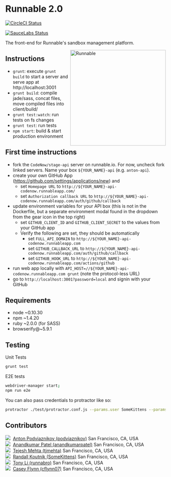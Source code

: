 Runnable 2.0
=============


[![
  CircleCI Status
 ](https://circleci.com/gh/CodeNow/runnable-angular.png?circle-token=979bf08a16049c22ca0f7f7e01cb523ce9dbfcac)
](https://circleci.com/gh/CodeNow/runnable-angular)

[![
  SauceLabs Status
 ](https://saucelabs.com/browser-matrix/runnable.svg?auth=9a8a382b89d804503547b9feda1eb36c)
](https://saucelabs.com/u/runnable)

The front-end for Runnable's sandbox management platform.

<img src="http://runnable.com/images/bear-alt.png" title="Runnable" alt="Runnable" align="right" height="300" style="position:relative;z-index:1;">

Instructions
-------------
- `grunt`: execute `grunt build` to start a server and serve app at http://localhost:3001
- `grunt build`: compile jade/sass, concat files, move compiled files into client/build/
- `grunt test:watch`: run tests on fs changes
- `grunt test`: run tests
- `npm start`: build & start production environment


First time instructions
------------------------
 - fork the `CodeNow/stage-api` server on runnable.io. For now, uncheck fork linked servers. Name your box `${YOUR_NAME}-api` (e.g. `anton-api`).
 - create your own GitHub App (https://github.com/settings/applications/new) and
    - set `Homepage URL` to `http://${YOUR_NAME}-api-codenow.runnableapp.com/`
    - set `Authorization callback URL` to `http://${YOUR_NAME}-api-codenow.runnableapp.com/auth/github/callback`
 - update environment variables for your API box (this is not in the Dockerfile, but a separate environment modal found in the dropdown from the gear icon in the top right)
    - set `GITHUB_CLIENT_ID` and `GITHUB_CLIENT_SECRET` to the values from your GitHub app
    - Verify the following are set, they should be automatically
       - set `FULL_API_DOMAIN` to `http://${YOUR_NAME}-api-codenow.runnableapp.com`
       - set `GITHUB_CALLBACK_URL` to `http://${YOUR_NAME}-api-codenow.runnableapp.com/auth/github/callback`
       - set `GITHUB_HOOK_URL` to `http://${YOUR_NAME}-api-codenow.runnableapp.com/actions/github`
 - run web app locally with `API_HOST=//${YOUR_NAME}-api-codenow.runnableapp.com grunt` (note the protocol-less URL)
 - go to `http://localhost:3001?password=local` and signin with your GitHub

Requirements
------------
- node ~0.10.30
- npm ~1.4.20
- ruby ~2.0.0 (for SASS)
- browserify@~5.9.1

Testing
-------
Unit Tests
```bash
grunt test
```

E2E tests
```bash
webdriver-manager start;
npm run e2e
```
You can also pass credentials to protractor like so:
```bash
protractor ./test/protractor.conf.js --params.user SomeKittens --params.password hunter2
```

Contributors
-------------
<img src="https://avatars1.githubusercontent.com/u/429706?v=3&s=64">&nbsp;
[Anton Podviaznikov (podviaznikov)](https://github.com/podviaznikov)
San Francisco, CA, USA  
<img src="https://s.gravatar.com/avatar/b613d7470bc5eb09b8c73223b4ee8a4e?s=64">&nbsp;
[Anandkumar Patel (anandkumarpatel)](https://github.com/anandkumarpatel)
San Francisco, CA, USA  
<img src="http://www.gravatar.com/avatar/049d9ce7bb813b262d32f6ebe4bb6fe5?s=64">&nbsp;
[Tejesh Mehta (tjmehta)](https://github.com/tjmehta)
San Francisco, CA, USA  
<img src="http://www.gravatar.com/avatar/8f10852a80ca4794f50a304254cb123b?s=64">&nbsp;
[Randall Koutnik (SomeKittens)](https://github.com/SomeKittens)
San Francisco, CA, USA  
<img src="http://www.gravatar.com/avatar/452e4a4c93d2ffba9999b03cea258206?s=64">&nbsp;
[Tony Li (runnabro)](https://github.com/runnabro)
San Francisco, CA, USA  
<img src="http://www.gravatar.com/avatar/fd3c806f94926cbe683f3ddc878ae4d3?s=64">&nbsp;
[Casey Flynn (cflynn07)](https://github.com/cflynn07)
San Francisco, CA, USA  
